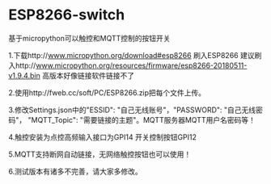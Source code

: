 # ESP8266-switch
基于micropython可以触控和MQTT控制的按钮开关

1.下载http://www.micropython.org/download#esp8266
刷入ESP8266
建议刷入http://www.micropython.org/resources/firmware/esp8266-20180511-v1.9.4.bin
高版本好像链接软件链接不了

2.使用http://fweb.cc/soft/PC/ESP8266.zip把每个文件上传。

3.修改Settings.json中的"ESSID": "自己无线账号"，"PASSWORD": "自己无线密码"， "MQTT_Topic": "需要链接的主题"。MQTT服务器MQTT用户名密码等！

4.触控安装为点控高频输入接口为GPI14 开关控制按钮GPI12

5.MQTT支持断网自动链接，无网络触控按钮也可以使用！

6.测试版本有诸多不完善，请大家多修改。

